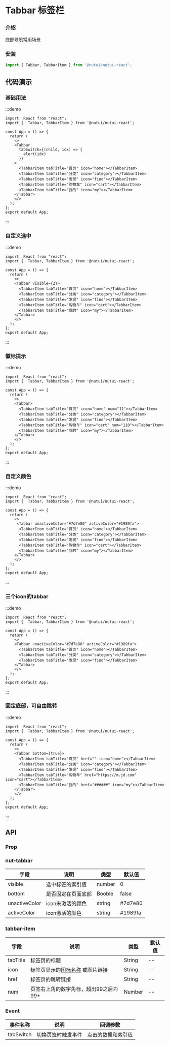 #  Tabbar 标签栏

### 介绍

底部导航常用场景

### 安装

```ts
import { Tabbar, TabbarItem } from '@nutui/nutui-react';
```

## 代码演示

### 基础用法

:::demo
```tsx
import  React from "react";
import {  Tabbar, TabbarItem } from '@nutui/nutui-react';

const App = () => {
  return ( 
    <>   
    <Tabbar
      tabSwitch={(child, idx) => {
        alert(idx)
      }}
    >
      <TabbarItem tabTitle="首页" icon="home"></TabbarItem>
      <TabbarItem tabTitle="分类" icon="category"></TabbarItem>
      <TabbarItem tabTitle="发现" icon="find"></TabbarItem>
      <TabbarItem tabTitle="购物车" icon="cart"></TabbarItem>
      <TabbarItem tabTitle="我的" icon="my"></TabbarItem>
    </Tabbar>
    </>
  );
};  
export default App;

```
:::
### 自定义选中

:::demo
```tsx
import  React from "react";
import {  Tabbar, TabbarItem } from '@nutui/nutui-react';

const App = () => {
  return ( 
    <>   
    <Tabbar visible={2}>
      <TabbarItem tabTitle="首页" icon="home"></TabbarItem>
      <TabbarItem tabTitle="分类" icon="category"></TabbarItem>
      <TabbarItem tabTitle="发现" icon="find"></TabbarItem>
      <TabbarItem tabTitle="购物车" icon="cart"></TabbarItem>
      <TabbarItem tabTitle="我的" icon="my"></TabbarItem>
    </Tabbar>
    </>
  );
};  
export default App;

```
:::
### 徽标提示

:::demo
```tsx
import  React from "react";
import {  Tabbar, TabbarItem } from '@nutui/nutui-react';

const App = () => {
  return ( 
    <>   
    <Tabbar>
      <TabbarItem tabTitle="首页" icon="home" num="11"></TabbarItem>
      <TabbarItem tabTitle="分类" icon="category"></TabbarItem>
      <TabbarItem tabTitle="发现" icon="find"></TabbarItem>
      <TabbarItem tabTitle="购物车" icon="cart" num="110"></TabbarItem>
      <TabbarItem tabTitle="我的" icon="my"></TabbarItem>
    </Tabbar>
    </>
  );
};  
export default App;

```
:::
### 自定义颜色

:::demo
```tsx
import  React from "react";
import {  Tabbar, TabbarItem } from '@nutui/nutui-react';

const App = () => {
  return ( 
    <>   
     <Tabbar unactiveColor="#7d7e80" activeColor="#1989fa">
      <TabbarItem tabTitle="首页" icon="home"></TabbarItem>
      <TabbarItem tabTitle="分类" icon="category"></TabbarItem>
      <TabbarItem tabTitle="发现" icon="find"></TabbarItem>
      <TabbarItem tabTitle="购物车" icon="cart"></TabbarItem>
      <TabbarItem tabTitle="我的" icon="my"></TabbarItem>
    </Tabbar>
    </>
  );
};  
export default App;

```
:::
### 三个icon的tabbar

:::demo
```tsx
import  React from "react";
import {  Tabbar, TabbarItem } from '@nutui/nutui-react';

const App = () => {
  return ( 
    <>   
    <Tabbar unactiveColor="#7d7e80" activeColor="#1989fa">
      <TabbarItem tabTitle="首页" icon="home"></TabbarItem>
      <TabbarItem tabTitle="分类" icon="category"></TabbarItem>
      <TabbarItem tabTitle="发现" icon="find"></TabbarItem>
    </Tabbar>
    </>
  );
};  
export default App;

```
:::
### 固定底部，可自由跳转

:::demo
```tsx
import  React from "react";
import {  Tabbar, TabbarItem } from '@nutui/nutui-react';

const App = () => {
  return ( 
    <>   
    <Tabbar bottom={true}>
      <TabbarItem tabTitle="首页" href="" icon="home"></TabbarItem>
      <TabbarItem tabTitle="分类" icon="category"></TabbarItem>
      <TabbarItem tabTitle="发现" icon="find"></TabbarItem>
      <TabbarItem tabTitle="购物车" href="https://m.jd.com" icon="cart"></TabbarItem>
      <TabbarItem tabTitle="我的" href="######" icon="my"></TabbarItem>
    </Tabbar>
    </>
  );
};  
export default App;

```
:::        

## API

### Prop

### nut-tabbar

| 字段            | 说明               | 类型   | 默认值  |
|-----------------|--------------------|--------|---------|
| visible | 选中标签的索引值   | number | 0       |
| bottom          | 是否固定在页面底部 | Booble | false   |
| unactiveColor  | icon未激活的颜色   | string | #7d7e80 |
| activeColor    | icon激活的颜色     | string | #1989fa |

### tabbar-item

| 字段      | 说明                                      | 类型   | 默认值 |
|-----------|-------------------------------------------|--------|--------|
| tabTitle | 标签页的标题                              | String | --     |
| icon      | 标签页显示的[图标名称](#/icon) 或图片链接 | String | --     |
| href      | 标签页的跳转链接                          | String | --     |
| num       | 页签右上角的数字角标，超出99之后为99+     | Number | --     |


### Event

| 事件名称   | 说明               | 回调参数           |
|------------|--------------------|--------------------|
| tabSwitch | 切换页签时触发事件 | 点击的数据和索引值 |
